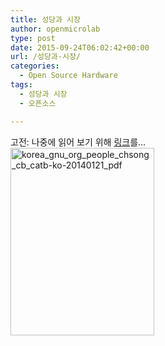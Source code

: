 ```yaml
---
title: 성당과 시장
author: openmicrolab
type: post
date: 2015-09-24T06:02:42+00:00
url: /성당과-시장/
categories:
  - Open Source Hardware
tags:
  - 성당과 시장
  - 오픈소스

---
```

고전: 나중에 읽어 보기 위해 <a href="http://korea.gnu.org/people/chsong/cb/catb-ko-20140121.pdf" target="_blank">링크</a>를&#8230;  
[<img loading="lazy" class="alignnone size-medium wp-image-3419" src="/images/2015/09/korea_gnu_org_people_chsong_cb_catb-ko-20140121_pdf-230x300.jpg" alt="korea_gnu_org_people_chsong_cb_catb-ko-20140121_pdf" width="230" height="300" srcset="/images/2015/09/korea_gnu_org_people_chsong_cb_catb-ko-20140121_pdf-230x300.jpg 230w, /images/2015/09/korea_gnu_org_people_chsong_cb_catb-ko-20140121_pdf.jpg 541w" sizes="(max-width: 230px) 100vw, 230px" />][1]

 [1]: /images/2015/09/korea_gnu_org_people_chsong_cb_catb-ko-20140121_pdf.jpg